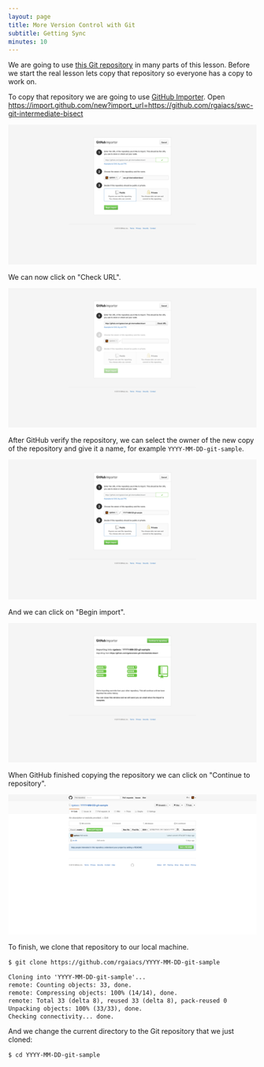 ```yaml
---
layout: page
title: More Version Control with Git
subtitle: Getting Sync
minutes: 10
---
```


We are going to use [this Git repository](https://github.com/rgaiacs/swc-git-intermediate-bisect)
in many parts of this lesson.
Before we start the real lesson lets copy that repository
so everyone has a copy to work on.

To copy that repository we are going to use [GitHub Importer](https://import.github.com/).
Open https://import.github.com/new?import_url=https://github.com/rgaiacs/swc-git-intermediate-bisect

![](fig/importer-check.png)

We can now click on "Check URL".

![](fig/importer-name.png)

After GitHub verify the repository,
we can select the owner of the new copy of the repository
and give it a name, for example `YYYY-MM-DD-git-sample`.

![](fig/importer-begin.png)

And we can click on "Begin import".

![](fig/importer-continue.png)

When GitHub finished copying the repository
we can click on "Continue to repository".

![](fig/git-sample-home.png)

To finish,
we clone that repository to our local machine.

~~~ {.bash}
$ git clone https://github.com/rgaiacs/YYYY-MM-DD-git-sample
~~~
~~~ {.out}
Cloning into 'YYYY-MM-DD-git-sample'...
remote: Counting objects: 33, done.
remote: Compressing objects: 100% (14/14), done.
remote: Total 33 (delta 8), reused 33 (delta 8), pack-reused 0
Unpacking objects: 100% (33/33), done.
Checking connectivity... done.
~~~

And we change the current directory to the Git repository that we just cloned:

~~~ {.bash}
$ cd YYYY-MM-DD-git-sample
~~~
